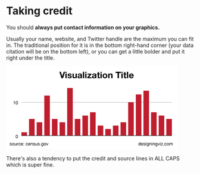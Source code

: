 # Taking credit

You should **always put contact information on your graphics.**

Usually your name, website, and Twitter handle are the maximum you can fit in. The traditional position for it is in the bottom right-hand corner (your data citation will be on the bottom left), or you can get a little bolder and put it right under the title.

![](assets/ai-source-and-credit.png)

There's also a tendency to put the credit and source lines in ALL CAPS which is super fine.